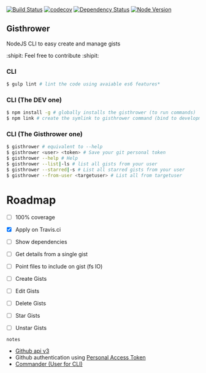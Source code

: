 [![Build Status](https://travis-ci.org/eduardoarnold/gisthrower.svg?branch=master)](https://travis-ci.org/eduardoarnold/gisthrower) [![codecov](https://codecov.io/gh/eduardoarnold/gisthrower/branch/master/graph/badge.svg)](https://codecov.io/gh/eduardoarnold/gisthrower) [![Dependency Status](https://david-dm.org/eduardoarnold/gisthrower.svg)](https://david-dm.org/eduardoarnold/gisthrower) [![Node Version](https://img.shields.io/badge/node-5.9.x-blue.svg)]()


## Gisthrower
NodeJS CLI to easy create and manage gists

 :shipit: Feel free to contribute :shipit:

### CLI
```sh
$ gulp lint # lint the code using avaiable es6 features*
```

### CLI (The DEV one)
```sh
$ npm install -g # globally installs the gisthrower (to run commands)
$ npm link # create the symlink to gisthrower command (bind to development/code local repository)
```

### CLI (The Gisthrower one)
```sh
$ gisthrower # equivalent to --help
$ gisthrower <user> <token> # Save your git personal token
$ gisthrower --help # Help
$ gisthrower --list|-ls # list all gists from your user
$ gisthrower --starred|-s # List all starred gists from your user
$ gisthrower --from-user <targetuser> # List all from targetuser
```

# Roadmap
- [ ] 100% coverage

- [x] Apply on Travis.ci
- [ ] Show dependencies
- [ ] Get details from a single gist
- [ ] Point files to include on gist (fs IO)
- [ ] Create Gists
- [ ] Edit Gists
- [ ] Delete Gists
- [ ] Star Gists
- [ ] Unstar Gists

`notes`
- [Github api v3](https://developer.github.com/v3/gists/)
- Github authentication using [Personal Access Token](https://developer.github.com/v3/auth/)
- [Commander (User for CLI)](https://www.npmjs.com/package/commander)
